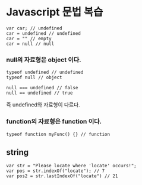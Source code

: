 # Javascript 문법 복습

```
var car; // undefined
car = undefined // undefined
car = "" // empty
car = null // null
```

### null의 자료형은 object 이다.

```
typeof undefined // undefined
typeof null // object

```
```
null === undefined // false
null == undefined // true
```
즉 undefined와 자료형이 다르다.

### function의 자료형은 function 이다.
```
typeof function myFunc() {} // function
```

## string

```
var str = "Please locate where 'locate' occurs!";
var pos = str.indexOf("locate"); // 7
var pos2 = str.lastIndexOf("locate") // 21
```

